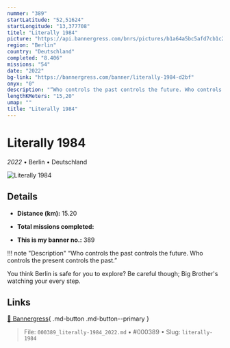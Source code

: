 ```yaml
---
nummer: "389"
startLatitude: "52,51624"
startLongitude: "13,377708"
titel: "Literally 1984"
picture: "https://api.bannergress.com/bnrs/pictures/b1a64a5bc5afd7cb1c2c6a31abbb74d9"
region: "Berlin"
country: "Deutschland"
completed: "8.406"
missions: "54"
date: "2022"
bg-link: "https://bannergress.com/banner/literally-1984-d2bf"
onyx: "0"
description: "“Who controls the past controls the future. Who controls the present controls the past.” \n\nYou think Berlin is safe for you to explore? Be careful though; Big Brother's watching your every step."
lengthKMeters: "15,20"
umap: ""
title: "Literally 1984"
---
```

# Literally 1984

*2022* • Berlin • Deutschland

![Literally 1984](https://api.bannergress.com/bnrs/pictures/b1a64a5bc5afd7cb1c2c6a31abbb74d9)

## Details
- **Distance (km):** 15.20

- **Total missions completed:** 
- **This is my banner no.:** 389


!!! note "Description"
    “Who controls the past controls the future. Who controls the present controls the past.” 

You think Berlin is safe for you to explore? Be careful though; Big Brother's watching your every step.



## Links
[🔗 Bannergress](https://bannergress.com/banner/literally-1984-d2bf){ .md-button .md-button--primary }



> File: `000389_literally-1984_2022.md` • #000389 • Slug: `literally-1984`
